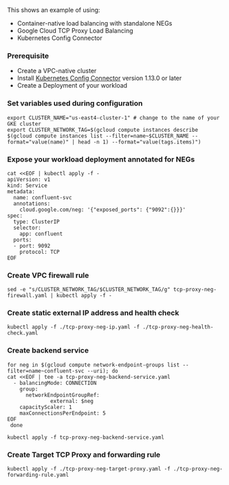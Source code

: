 This shows an example of using:
- Container-native load balancing with standalone NEGs
- Google Cloud TCP Proxy Load Balancing
- Kubernetes Config Connector

### Prerequisite
- Create a VPC-native cluster
- Install [Kubernetes Config Connector](https://cloud.google.com/config-connector/docs/how-to/install-upgrade-uninstall) version 1.13.0 or later
- Create a Deployment of your workload


### Set variables used during configuration
```
export CLUSTER_NAME="us-east4-cluster-1" # change to the name of your GKE cluster
export CLUSTER_NETWORK_TAG=$(gcloud compute instances describe $(gcloud compute instances list --filter=name~$CLUSTER_NAME --format="value(name)" | head -n 1) --format="value(tags.items)")
```

### Expose your workload deployment annotated for NEGs
```
cat <<EOF | kubectl apply -f -
apiVersion: v1
kind: Service
metadata:
  name: confluent-svc
  annotations:
    cloud.google.com/neg: '{"exposed_ports": {"9092":{}}}'
spec:
  type: ClusterIP
  selector:
    app: confluent
  ports:
  - port: 9092
    protocol: TCP
EOF
```

### Create VPC firewall rule
```
sed -e "s/CLUSTER_NETWORK_TAG/$CLUSTER_NETWORK_TAG/g" tcp-proxy-neg-firewall.yaml | kubectl apply -f -
```

### Create static external IP address and health check
```
kubectl apply -f ./tcp-proxy-neg-ip.yaml -f ./tcp-proxy-neg-health-check.yaml
```

### Create backend service
```
for neg in $(gcloud compute network-endpoint-groups list --filter=name~confluent-svc --uri); do
cat <<EOF | tee -a tcp-proxy-neg-backend-service.yaml
  - balancingMode: CONNECTION
    group:
      networkEndpointGroupRef:
              external: $neg
    capacityScaler: 1
    maxConnectionsPerEndpoint: 5
EOF
 done

kubectl apply -f tcp-proxy-neg-backend-service.yaml
```

### Create Target TCP Proxy and forwarding rule
```
kubectl apply -f ./tcp-proxy-neg-target-proxy.yaml -f ./tcp-proxy-neg-forwarding-rule.yaml
```

